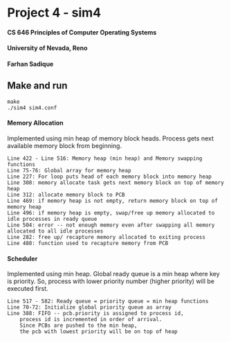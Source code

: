 # Project 4 - sim4

#### CS 646 Principles of Computer Operating Systems

#### University of Nevada, Reno

#### Farhan Sadique


## Make and run

```
make
./sim4 sim4.conf
```

#### Memory Allocation

Implemented using min heap of memory block heads. 
Process gets next available memory block from beginning.

```
Line 422 - Line 516: Memory heap (min heap) and Memory swapping functions
Line 75-76: Global array for memory heap
Line 227: For loop puts head of each memory block into memory heap
Line 308: memory allocate task gets next memory block on top of memory heap
Line 312: allocate memory block to PCB 
Line 469: if memory heap is not empty, return memory block on top of memory heap
Line 496: if memory heap is empty, swap/free up memory allocated to idle processes in ready queue
Line 504: error -- not enough memory even after swapping all memory allocated to all idle processes
Line 282: free up/ recapture memory allocated to exiting process
Line 488: function used to recapture memory from PCB
```

#### Scheduler

Implemented using min heap. 
Global ready queue is a min heap where key is priority.
So, process with lower priority number (higher priority) will be executed first.

```
Line 517 - 582: Ready queue = priority queue = min heap functions
Line 70-72: Initialize global priority queue as array
Line 388: FIFO -- pcb.priority is assigned to process id, 
    process id is incremented in order of arrival. 
    Since PCBs are pushed to the min heap, 
    the pcb with lowest priority will be on top of heap
```